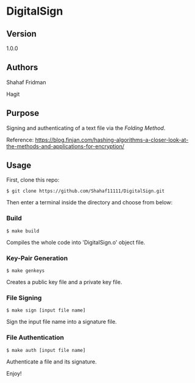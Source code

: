 # DigitalSign

## Version
1.0.0

## Authors

Shahaf Fridman

Hagit 


## Purpose

Signing and authenticating of a text file via the *Folding Method*.

Reference: https://blog.finjan.com/hashing-algorithms-a-closer-look-at-the-methods-and-applications-for-encryption/

## Usage
First, clone this repo:

```$ git clone https://github.com/Shahaf11111/DigitalSign.git```

Then enter a terminal inside the directory and choose from below:

### Build
```$ make build```

Compiles the whole code into 'DigitalSign.o' object file.

### Key-Pair Generation 
```$ make genkeys```

Creates a public key file and a private key file.

### File Signing 
```$ make sign [input file name]```

Sign the input file name into a signature file.

### File Authentication 
```$ make auth [input file name]```

Authenticate a file and its signature.


Enjoy!
